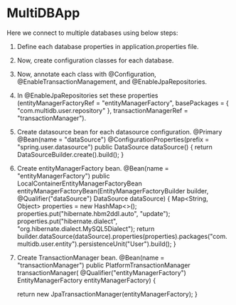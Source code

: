 # MultiDBApp

Here we connect to multiple databases using below steps:

1. Define each database properties in application.properties file.

2. Now, create configuration classes for each database.

3. Now, annotate each class with @Configuration, @EnableTransactionManagement, and @EnableJpaRepositories.

4. In @EnableJpaRepositories set these properties (entityManagerFactoryRef = "entityManagerFactory", basePackages = {
		"com.multidb.user.repository" }, transactionManagerRef = "transactionManager").
    
5. Create datasource bean for each datasource configuration. 
   @Primary
	 @Bean(name = "dataSource")
	 @ConfigurationProperties(prefix = "spring.user.datasource")
	 public DataSource dataSource() {
	 	 return DataSourceBuilder.create().build();
	 }

6. Create entityManagerFactory bean.
   @Bean(name = "entityManagerFactory")
	 public LocalContainerEntityManagerFactoryBean entityManagerFactoryBean(EntityManagerFactoryBuilder builder,
			@Qualifier("dataSource") DataSource dataSource) {
		Map<String, Object> properties = new HashMap<>();
		properties.put("hibernate.hbm2ddl.auto", "update");
		properties.put("hibernate.dialect", "org.hibernate.dialect.MySQL5Dialect");
		return builder.dataSource(dataSource).properties(properties).packages("com.multidb.user.entity").persistenceUnit("User").build();
	 }

7. Create TransactionManager bean. 
   @Bean(name = "transactionManager")
	 public PlatformTransactionManager transactionManager(
			@Qualifier("entityManagerFactory") EntityManagerFactory entityManagerFactory) {

	  return new JpaTransactionManager(entityManagerFactory);
   }
